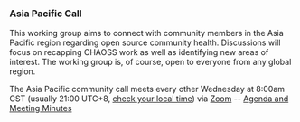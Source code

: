 
### Asia Pacific Call

This working group aims to connect with community members in the Asia Pacific region regarding open source community health. Discussions will focus on recapping CHAOSS work as well as identifying new areas of interest. The working group is, of course, open to everyone from any global region.

The Asia Pacific community call meets every other Wednesday at 8:00am CST (usually 21:00 UTC+8, [check your local time](https://arewemeetingyet.com/Chicago/2020-06-17/08:00/b/CHAOSS%20Asia%20Pacific%20Community%20Call)) via [Zoom](https://zoom.us/j/4998687533) -- [Agenda and Meeting Minutes](https://docs.google.com/document/d/17S89h-0MpMA0fzkxv16LRgK8Nh1Qov7lammjNnPk16E/edit)
